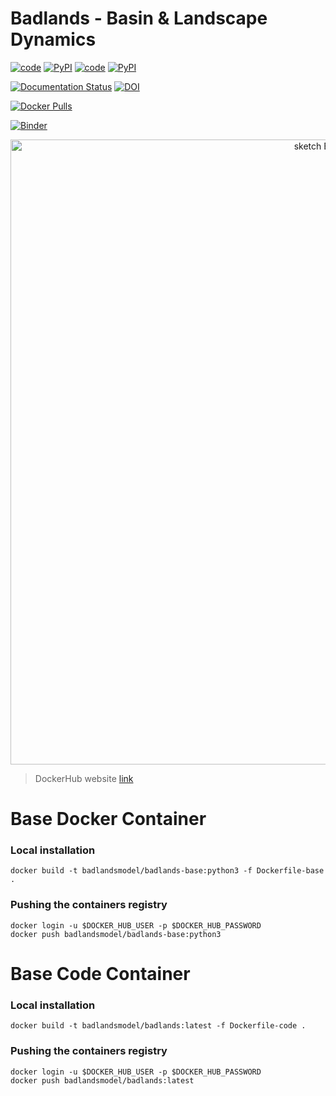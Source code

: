 Badlands - Basin & Landscape Dynamics
=====

[![code](https://img.shields.io/badge/code-badlands-orange)](https://pypi.org/project/badlands)
[![PyPI](https://img.shields.io/pypi/v/badlands)](https://pypi.org/project/badlands)
[![code](https://img.shields.io/badge/code-companion-orange)](https://pypi.org/project/badlands-companion)
[![PyPI](https://img.shields.io/pypi/v/badlands-companion)](https://pypi.org/project/badlands-companion)


[![Documentation Status](https://readthedocs.org/projects/badlands/badge/?version=latest)](https://badlands.readthedocs.io/en/latest/?badge=latest)      [![DOI](https://zenodo.org/badge/51286954.svg)](https://zenodo.org/badge/latestdoi/51286954)


[![Docker Pulls](https://img.shields.io/docker/pulls/badlandsmodel/pybadlands-demo-dev)](https://cloud.docker.com/u/badlandsmodel/repository/docker/badlandsmodel/badlands)

[![Binder](https://mybinder.org/badge_logo.svg)](https://mybinder.org/v2/gh/badlands-model/badlands-docker/binder?filepath=Dockerfile)

<div align="center">
    <img width=1000 src="https://github.com/badlands-model/badlands/blob/master/badlands/docs/img/view.jpg?raw=true" alt="sketch Badlands" title="sketch of Badlands range of models."</img>
</div>


> DockerHub website [link](https://hub.docker.com/u/badlandsmodel/)

# Base Docker Container

### Local installation

```
docker build -t badlandsmodel/badlands-base:python3 -f Dockerfile-base .
```

### Pushing the containers registry

```
docker login -u $DOCKER_HUB_USER -p $DOCKER_HUB_PASSWORD
docker push badlandsmodel/badlands-base:python3
```

# Base Code Container

### Local installation

```
docker build -t badlandsmodel/badlands:latest -f Dockerfile-code .
```

### Pushing the containers registry

```
docker login -u $DOCKER_HUB_USER -p $DOCKER_HUB_PASSWORD
docker push badlandsmodel/badlands:latest
```
